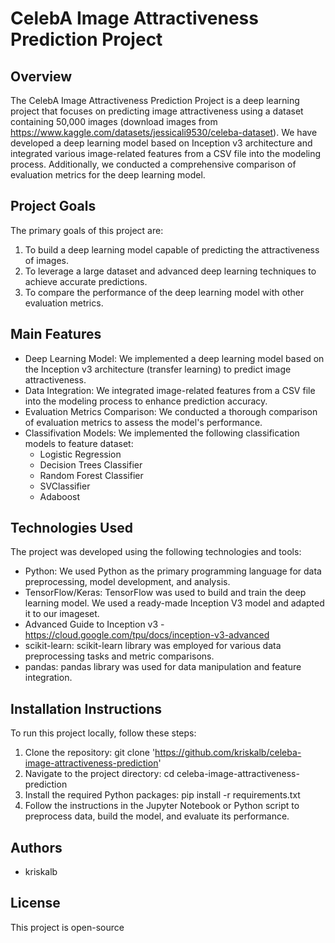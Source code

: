 # CelebA Image Attractiveness Prediction Project

## Overview
The CelebA Image Attractiveness Prediction Project is a deep learning project that focuses on predicting image attractiveness using a dataset containing 50,000 images (download images from https://www.kaggle.com/datasets/jessicali9530/celeba-dataset). We have developed a deep learning model based on Inception v3 architecture and integrated various image-related features from a CSV file into the modeling process. Additionally, we conducted a comprehensive comparison of evaluation metrics for the deep learning model.

## Project Goals
The primary goals of this project are:
1. To build a deep learning model capable of predicting the attractiveness of images.
2. To leverage a large dataset and advanced deep learning techniques to achieve accurate predictions.
3. To compare the performance of the deep learning model with other evaluation metrics.

## Main Features
- Deep Learning Model: We implemented a deep learning model based on the Inception v3 architecture (transfer learning) to predict image attractiveness.
- Data Integration: We integrated image-related features from a CSV file into the modeling process to enhance prediction accuracy.
- Evaluation Metrics Comparison: We conducted a thorough comparison of evaluation metrics to assess the model's performance.
- Classifivation Models: We implemented the following classification models to feature dataset:
   - Logistic Regression
   - Decision Trees Classifier
   - Random Forest Classifier
   - SVClassifier
   - Adaboost
## Technologies Used
The project was developed using the following technologies and tools:
- Python: We used Python as the primary programming language for data preprocessing, model development, and analysis.
- TensorFlow/Keras: TensorFlow was used to build and train the deep learning model. We used a ready-made Inception V3 model and adapted it to our imageset.
- Advanced Guide to Inception v3 - https://cloud.google.com/tpu/docs/inception-v3-advanced
- scikit-learn: scikit-learn library was employed for various data preprocessing tasks and metric comparisons.
- pandas: pandas library was used for data manipulation and feature integration.

## Installation Instructions
To run this project locally, follow these steps:

1. Clone the repository:
   git clone 'https://github.com/kriskalb/celeba-image-attractiveness-prediction'
2. Navigate to the project directory:
   cd celeba-image-attractiveness-prediction
3. Install the required Python packages:
   pip install -r requirements.txt
4. Follow the instructions in the Jupyter Notebook or Python script to preprocess data, build the model, and evaluate its performance.

## Authors
- kriskalb

## License
This project is open-source
